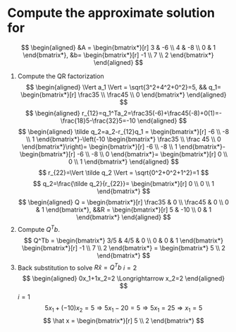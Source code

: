 # Compute the approximate solution for 
$$
\begin{aligned}
&A = \begin{bmatrix*}[r]
3 & -6 \\ 4 & -8 \\ 0 & 1
\end{bmatrix*}, &b= \begin{bmatrix*}[r]
-1 \\ 7 \\ 2
\end{bmatrix*}
\end{aligned}
$$
1. Compute the QR factorization
$$
\begin{aligned}
\Vert a_1 \Vert = \sqrt{3^2+4^2+0^2}=5, && q_1= \begin{bmatrix*}[r]
\frac35 \\ \frac45 \\ 0
\end{bmatrix*}
\end{aligned}
$$
$$
\begin{aligned}
r_{12}=q_1^Ta_2=\frac35(-6)+\frac45(-8)+0(1)=-\frac{18}5-\frac{32}5=-10
\end{aligned}
$$
$$
\begin{aligned}
\tilde q_2=a_2-r_{12}q_1 = \begin{bmatrix*}[r]
-6 \\ -8 \\ 1
\end{bmatrix*}-\left(-10 \begin{bmatrix*}
\frac35 \\ \frac 45 \\ 0
\end{bmatrix*}\right)= \begin{bmatrix*}[r]
-6 \\ -8 \\ 1
\end{bmatrix*}- \begin{bmatrix*}[r]
-6 \\ -8 \\ 0
\end{bmatrix*}= \begin{bmatrix*}[r]
0 \\ 0 \\ 1
\end{bmatrix*}
\end{aligned}
$$
$$
r_{22}=\Vert \tilde q_2 \Vert = \sqrt{0^2+0^2+1^2}=1
$$
$$
q_2=\frac{\tilde q_2}{r_{22}}= \begin{bmatrix*}[r]
0 \\ 0 \\ 1
\end{bmatrix*}
$$
$$
\begin{aligned}
Q = \begin{bmatrix*}[r]
\frac35 & 0 \\ \frac45 & 0 \\ 0 & 1
\end{bmatrix*}, &&R = \begin{bmatrix*}[r]
5 & -10 \\
0 & 1
\end{bmatrix*}
\end{aligned}
$$
2. Compute $Q^Tb$.
$$
Q^Tb = \begin{bmatrix*}
3/5 & 4/5 & 0 \\ 0 & 0 & 1
\end{bmatrix*} \begin{bmatrix*}[r]
-1 \\ 7 \\ 2
\end{bmatrix*} = \begin{bmatrix*}
5 \\ 2
\end{bmatrix*}
$$
3. Back substitution to solve $R \hat x = Q^Tb$
$i=2$
$$
\begin{aligned}
0x_1+1x_2=2 \Longrightarrow x_2=2
\end{aligned}
$$
$i=1$
$$
5x_1+(-10)x_2=5 \Longrightarrow 5x_1-20=5 \Longrightarrow 5x_1=25 \Longrightarrow x_1=5
$$
$$
\hat x = \begin{bmatrix*}[r]
5 \\ 2
\end{bmatrix*}
$$
[]()